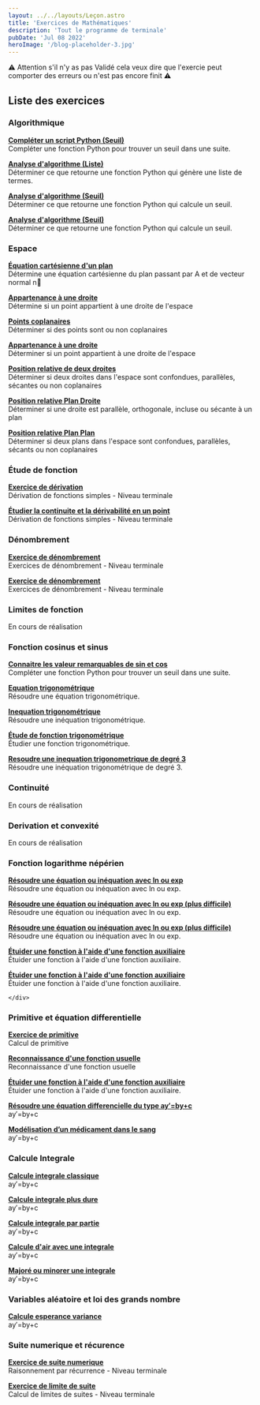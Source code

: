 ```yaml
---
layout: ../../layouts/Leçon.astro
title: 'Exercices de Mathématiques'
description: 'Tout le programme de terminale'
pubDate: 'Jul 08 2022'
heroImage: '/blog-placeholder-3.jpg'
---
```


<div class="card">
<div class="card-content">
<p> ⚠️ Attention s'il n'y as pas <span class="tag"> Validé </span> cela veux dire que l'exercie peut comporter des erreurs ou n'est pas encore finit ⚠️ </p>
</div>
</div>


<div class="content">
  <h2 class="title is-4 mb-5">Liste des exercices</h2>
  
  <div class="block">
    <h3 class="title is-5 mb-4">Algorithmique</h3>
    <div class="box">
      <article class="media">
        <div class="media-content">
          <div class="content">
            <p>
              <a href="/Germain/ex/ex_15_T/" class="has-text-link is-size-5">
                <strong>Compléter un script Python (Seuil)</strong>
              </a>
              <br>
              Compléter une fonction Python pour trouver un seuil dans une suite.
            </p>
          </div>
        </div>
      </article>
      <article class="media mt-4">
        <div class="media-content">
          <div class="content">
            <p>
              <a href="/Germain/ex/ex_16_T/" class="has-text-link is-size-5">
                <strong>Analyse d'algorithme (Liste)</strong>
              </a>
              <br>
              Déterminer ce que retourne une fonction Python qui génère une liste de termes.
            </p>
          </div>
        </div>
      </article>
      <article class="media mt-4">
        <div class="media-content">
          <div class="content">
            <p>
              <a href="/Germain/ex/ex_17_T/" class="has-text-link is-size-5">
                <strong>Analyse d'algorithme (Seuil)</strong>
              </a>
              <br>
              Déterminer ce que retourne une fonction Python qui calcule un seuil.
            </p>
          </div>
        </div>
      </article>
      <article class="media mt-4">
        <div class="media-content">
          <div class="content">
            <p>
              <a href="/Germain/ex/ex_19_T/" class="has-text-link is-size-5">
                <strong>Analyse d'algorithme (Seuil)</strong>
              </a>
              <br>
              Déterminer ce que retourne une fonction Python qui calcule un seuil.
            </p>
          </div>
        </div>
      </article>
    </div>
  </div>

  <div class="block">
    <h3 class="title is-5 mb-4">Espace</h3>
    <div class="box">
      <article class="media">
        <div class="media-content">
          <div class="content">
            <p>
              <a href="/Germain/ex/ex_1_T/" class="has-text-link is-size-5">
                <strong>Équation cartésienne d'un plan</strong>
              </a>
              <br>
              Détermine une équation cartésienne du plan passant par A et de vecteur normal n⃗
            </p>
          </div>
        </div>
      </article>
      <article class="media">
        <div class="media-content">
          <div class="content">
            <p>
              <a href="/Germain/ex/ex_6_T/" class="has-text-link is-size-5">
                <strong>Appartenance à une droite</strong>
              </a>
              <br>
              Détermine si un point appartient à une droite de l'espace
            </p>
          </div>
        </div>
      </article>
      <article class="media mt-4">
        <div class="media-content">
          <div class="content">
            <p>
              <a href="/Germain/ex/ex_2_T/" class="has-text-link is-size-5">
                <strong>Points coplanaires</strong>
              </a>
              <br>
              Déterminer si des points sont ou non coplanaires
            </p>
          </div>
        </div>
      </article>
      <article class="media mt-4">
        <div class="media-content">
          <div class="content">
            <p>
              <a href="/Germain/ex/ex_3_T/" class="has-text-link is-size-5">
                <strong>Appartenance à une droite</strong>
              </a>
              <br>
              Déterminer si un point appartient à une droite de l'espace
            </p>
          </div>
        </div>
      </article>
      <article class="media mt-4">
        <div class="media-content">
          <div class="content">
            <p>
              <a href="/Germain/ex/ex_7_T/" class="has-text-link is-size-5">
                <strong>Position relative de deux droites</strong>
              </a>
              <br>
              Déterminer si deux droites dans l'espace sont confondues, parallèles, sécantes ou non coplanaires
            </p>
          </div>
        </div>
      </article>
      <article class="media mt-4">
        <div class="media-content">
          <div class="content">
            <p>
              <a href="/Germain/ex/ex_12_T/" class="has-text-link is-size-5">
                <strong>Position relative Plan Droite </strong>
              </a>
              <br>
              Déterminer si une droite est parallèle, orthogonale, incluse ou sécante à un plan
            </p>
          </div>
        </div>
      </article>
       <article class="media mt-4">
        <div class="media-content">
          <div class="content">
            <p>
              <a href="/Germain/ex/ex_13_T/" class="has-text-link is-size-5">
                <strong>Position relative Plan Plan </strong>
              </a>
              <br>
              Déterminer si deux plans dans l'espace sont confondues, parallèles, sécants ou non coplanaires  
            </p>
          </div>
        </div>
      </article>
    </div>
    

  <div class="block">
    <h3 class="title is-5  mb-4">Étude de fonction</h3>
    <div class="box">
      <article class="media">
        <div class="media-content">
          <div class="content">
            <p>
              <a href="/Germain/ex/ex_5_T/" class="has-text-link is-size-5">
                <strong>Exercice de dérivation </strong>
              </a>
              <br>
              Dérivation de fonctions simples - Niveau terminale
            </p>
          </div>
        </div>
      </article>
      <article class="media">
        <div class="media-content">
          <div class="content">
            <p>
              <a href="/Germain/ex/ex_21_T/" class="has-text-link is-size-5">
                <strong>Étudier la continuite et la dérivabilité en un point </strong>
              </a>
              <br>
              Dérivation de fonctions simples - Niveau terminale
            </p>
          </div>
        </div>
      </article>
    </div>

                  


  <div class="block">
    <h3 class="title is-5  mb-4">Dénombrement</h3>
    <div class="box">
      <article class="media">
        <div class="media-content">
          <div class="content">
            <p>
              <a href="/Germain/ex/ex_8_T/" class="has-text-link is-size-5">
                <strong>Exercice de dénombrement</strong>
              </a>
              <br>
              Exercices de dénombrement - Niveau terminale
            </p>
          </div>
        </div>
      </article>
      <article class="media">
        <div class="media-content">
          <div class="content">
            <p>
              <a href="/Germain/ex/ex_9_T/" class="has-text-link is-size-5">
                <strong>Exercice de dénombrement</strong>
              </a>
              <br>
              Exercices de dénombrement - Niveau terminale
            </p>
          </div>
        </div>
      </article>
    </div>

  <h3 class="title is-5  mb-4">Limites de fonction</h3>
    <div class="box">
     <p>En cours de réalisation</p>
    </div>

  <h3 class="title is-5  mb-4">Fonction cosinus et sinus</h3>
    <div class="box">
     <article class="media mt-4">
        <div class="media-content">
          <div class="content">
            <p>
              <a href="/Germain/ex/ex_22_T/" class="has-text-link is-size-5">
                <strong>Connaitre les valeur remarquables de sin et cos</strong>
              </a>
              <br>
              Compléter une fonction Python pour trouver un seuil dans une suite.
            </p>
          </div>
        </div>
      </article>
      <article class="media mt-4">
        <div class="media-content">
          <div class="content">
            <p>
              <a href="/Germain/ex/ex_23_T/" class="has-text-link is-size-5">
                <strong>Equation trigonométrique</strong>
              </a>
              <br>
              Résoudre une équation trigonométrique.
            </p>
          </div>
        </div>
      </article>
      <article class="media mt-4">
        <div class="media-content">
          <div class="content">
            <p>
              <a href="/Germain/ex/ex_2 4_T/" class="has-text-link is-size-5">
                <strong>Inequation trigonométrique</strong>
              </a>
              <br>
              Résoudre une inéquation trigonométrique.
            </p>
          </div>
        </div>
      </article>
      <article class="media mt-4">
        <div class="media-content">
          <div class="content">
            <p>
              <a href="/Germain/ex/ex_25_T/" class="has-text-link is-size-5">
                <strong>Étude de fonction trigonométrique</strong>
              </a>
              <br>
              Étudier une fonction trigonométrique.
            </p>
          </div>
        </div>
      </article>
      <article class="media mt-4">
        <div class="media-content">
          <div class="content">
            <p>
              <a href="/Germain/ex/ex_26_T/" class="has-text-link is-size-5">
                <strong>Resoudre une inequation trigonometrique de degré 3</strong>
              </a>
              <br>
              Résoudre une inéquation trigonométrique de degré 3.
            </p>
          </div>
        </div>
      </article>
    </div>

<h3 class="title is-5  mb-4">Continuité</h3>
    <div class="box">
     <p>En cours de réalisation</p>
    </div>
<h3 class="title is-5  mb-4">Derivation et convexité</h3>
    <div class="box">
     <p>En cours de réalisation</p>
    </div>
<h3 class="title is-5  mb-4">Fonction logarithme népérien</h3>
    <div class="box">
      <article class="media mt-4">
        <div class="media-content">
          <div class="content">
            <p>
              <a href="/Germain/ex/ex_27_T/" class="has-text-link is-size-5">
                <strong>Résoudre une équation ou inéquation avec ln ou exp </strong>
              </a>
              <br>
              Résoudre une équation ou inéquation avec ln ou exp.
            </p>
          </div>
        </div>
      </article>
      <article class="media mt-4">
        <div class="media-content">
          <div class="content">
            <p>
              <a href="/Germain/ex/ex_28_T/" class="has-text-link is-size-5">
                <strong>Résoudre une équation ou inéquation avec ln ou exp (plus difficile)</strong>
              </a>
              <br>
              Résoudre une équation ou inéquation avec ln ou exp.
            </p>
          </div>
        </div>
      </article>
      <article class="media mt-4">
        <div class="media-content">
          <div class="content">
            <p>
              <a href="/Germain/ex/ex_29_T/" class="has-text-link is-size-5">
                <strong>Résoudre une équation ou inéquation avec ln ou exp (plus difficile)</strong>
              </a>
              <br>
              Résoudre une équation ou inéquation avec ln ou exp.
            </p>
          </div>
        </div>
      </article>
      <article class="media mt-4">
        <div class="media-content">
          <div class="content">
            <p>
              <a href="/Germain/ex/ex_30_T/" class="has-text-link is-size-5">
                <strong>Étuider une fonction à l'aide d'une fonction auxiliaire</strong>
              </a>
              <br>
              Étuider une fonction à l'aide d'une fonction auxiliaire.
            </p>  
          </div>
        </div>
      </article>
      <article class="media mt-4">
        <div class="media-content">
          <div class="content">
            <p>
              <a href="/Germain/ex/ex_31_T/" class="has-text-link is-size-5">
                <strong>Étuider une fonction à l'aide d'une fonction auxiliaire</strong>
              </a>
              <br>
              Étuider une fonction à l'aide d'une fonction auxiliaire.
            </p>  
          </div>
        </div>  
      </article>
       
    </div>
<h3 class="title is-5  mb-4">Primitive et équation differentielle</h3>
    <div class="box">
      <article class="media">
        <div class="media-content">
          <div class="content">
            <p>
              <a href="/Germain/ex/ex_11_T/" class="has-text-link is-size-5">
                <strong>Exercice de primitive</strong>
              </a>
              <br>
              Calcul de primitive
            </p>
          </div>
        </div>
      </article>
      <article class="media">
        <div class="media-content">
          <div class="content">
            <p>
              <a href="/Germain/ex/ex_32_T/" class="has-text-link is-size-5">
                <strong>Reconnaissance d'une fonction usuelle</strong>
              </a>
              <br>
              Reconnaissance d'une fonction usuelle
            </p>
          </div>
        </div>
      </article>
      <article class="media mt-4">
        <div class="media-content">
          <div class="content">
            <p>
              <a href="/Germain/ex/ex_33_T/" class="has-text-link is-size-5">
                <strong>Étuider une fonction à l'aide d'une fonction auxiliaire</strong>
              </a>
              <br>
              Étuider une fonction à l'aide d'une fonction auxiliaire.
            </p>  
          </div>
        </div>  
      </article>
      <article class="media mt-4">
        <div class="media-content">
          <div class="content">
            <p>
              <a href="/Germain/ex/ex_34_T/" class="has-text-link is-size-5">
                <strong>Résoudre une équation differencielle du type ay′=by+c</strong>
              </a>
              <br>
              ay′=by+c
            </p>  
          </div>
        </div>  
      </article>  
      <article class="media mt-4">
        <div class="media-content">
          <div class="content">
            <p>
              <a href="/Germain/ex/ex_35_T/" class="has-text-link is-size-5">
                <strong>Modélisation d’un médicament dans le sang</strong>
              </a>
              <br>
              ay′=by+c
            </p>  
          </div>
        </div>  
      </article> 
    </div>
<h3 class="title is-5  mb-4">Calcule Integrale</h3>
    <div class="box">
     <article class="media mt-4">
        <div class="media-content">
          <div class="content">
            <p>
              <a href="/Germain/ex/ex_36_T/" class="has-text-link is-size-5">
                <strong>Calcule integrale classique</strong>
              </a>
              <br>
              ay′=by+c
            </p>  
          </div>
        </div>  
      </article> 
      <article class="media mt-4">
        <div class="media-content">
          <div class="content">
            <p>
              <a href="/Germain/ex/ex_37_T/" class="has-text-link is-size-5">
                <strong>Calcule integrale plus dure</strong>
              </a>
              <br>
              ay′=by+c
            </p>  
          </div>
        </div>  
      </article>
      <article class="media mt-4">
        <div class="media-content">
          <div class="content">
            <p>
              <a href="/Germain/ex/ex_38_T/" class="has-text-link is-size-5">
                <strong>Calcule integrale par partie</strong>
              </a>
              <br>
              ay′=by+c
            </p>  
          </div>
        </div>  
      </article> 
      <article class="media mt-4">
        <div class="media-content">
          <div class="content">
            <p>
              <a href="/Germain/ex/ex_39_T/" class="has-text-link is-size-5">
                <strong>Calcule d'air avec une integrale</strong>
              </a>
              <br>
              ay′=by+c
            </p>  
          </div>
        </div>  
      </article> 
      <article class="media mt-4">
        <div class="media-content">
          <div class="content">
            <p>
              <a href="/Germain/ex/ex_40_T/" class="has-text-link is-size-5">
                <strong>Majoré ou minorer une integrale</strong>
              </a>
              <br>
              ay′=by+c
            </p>  
          </div>
        </div>  
      </article> 
    </div>
<h3 class="title is-5  mb-4">Variables aléatoire et loi des grands nombre</h3>
    <div class="box">
     <article class="media mt-4">
        <div class="media-content">
          <div class="content">
            <p>
              <a href="/Germain/ex/ex_41_T/" class="has-text-link is-size-5">
                <strong>Calcule esperance variance </strong>
              </a>
              <br>
              ay′=by+c
            </p>  
          </div>
        </div>  
      </article> 
    </div>

    
    
  <h3 class="title is-5  mb-4">Suite numerique et récurence</h3>
    <div class="box">
      <article class="media">
        <div class="media-content">
          <div class="content">
            <p>
              <a href="/Germain/ex/ex_4_T/" class="has-text-link is-size-5">
                <strong>Exercice de suite numerique</strong>
              </a>
              <br>
              Raisonnement par récurrence - Niveau terminale
            </p>
          </div>
        </div>
      </article>
      <article class="media">
        <div class="media-content">
          <div class="content">
            <p>
              <a href="/Germain/ex/ex_14_T/" class="has-text-link is-size-5">
                <strong>Exercice de limite de suite</strong>
              </a>
              <br>
              Calcul de limites de suites  - Niveau terminale
            </p>
          </div>
        </div>
      </article>
    </div>

  </div>
</div>